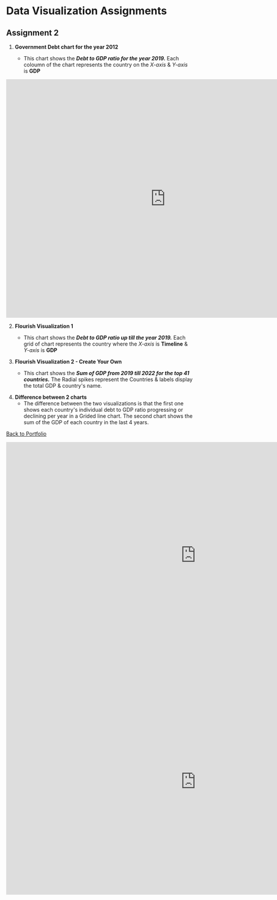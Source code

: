 # Data Visualization Assignments
## Assignment 2

1. **Government Debt chart for the year 2012**

   * This chart shows the ***Debt to GDP ratio for the year 2019.***  Each coloumn of the chart represents the country on the *X-axis* & *Y-axis* is **GDP**
 <iframe src="https://data.oecd.org/chart/7biT" width="860" height="645" style="border: 0" mozallowfullscreen="true" webkitallowfullscreen="true" allowfullscreen="true"><a href="https://data.oecd.org/chart/7biT" target="_blank">OECD Chart: General government debt, Total, % of GDP, Annual, 2019</a></iframe>

2. **Flourish Visualization 1**

   * This chart shows the ***Debt to GDP ratio up till the year 2019.***  Each grid of chart represents the country where the *X-axis* is **Timeline** & *Y-axis* is **GDP**
 <div class="flourish-embed flourish-chart" data-src="visualisation/14987848"><script src="https://public.flourish.studio/resources/embed.js"></script></div>

 3. **Flourish Visualization 2 - Create Your Own**

    * This chart shows the ***Sum of GDP from 2019 till 2022 for the top 41 countries.***  The Radial spikes represent the Countries & labels display the total GDP & country's name.
<div class="flourish-embed flourish-hierarchy" data-src="visualisation/14988185"><script src="https://public.flourish.studio/resources/embed.js"></script></div>

4. **Difference between 2 charts**
    * The difference between the two visualizations is that the first one shows each country's individual debt to GDP ratio progressing or declining per year in a Grided line chart.  The second chart shows the sum of the GDP of each country in the last 4 years.

[Back to Portfolio](https://misarip.github.io/Mish_Portfolio/)


<iframe title="Report Section" width="1024" height="612" src="https://app.powerbi.com/view?r=eyJrIjoiMjQzNmUwZWYtYmQyNS00Yjk4LWI0OWUtZmQ3ZGUxZGE3OTU4IiwidCI6ImUzNmVlMzhmLTkxYjgtNGRjYS05YjEzLWNhYTUzNjBjOTcxNCIsImMiOjF9" frameborder="0" allowFullScreen="true"></iframe>


<iframe title="Report Section" width="1024" height="612" src="https://app.powerbi.com/view?r=eyJrIjoiNmY0ODcwZWItMTg1OC00YTUxLWFlOGUtYzZhNmUzYjQ0NmQ5IiwidCI6ImUzNmVlMzhmLTkxYjgtNGRjYS05YjEzLWNhYTUzNjBjOTcxNCIsImMiOjF9" frameborder="0" allowFullScreen="true"></iframe>
